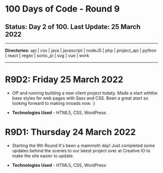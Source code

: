 # 100 Days of Code - Round 9

## **Status:** Day 2 of 100. **Last Update:** 25 March 2022
___
**Directories:** api | css | java | javascript | nodeJS | php | project_api | python | react | regex | sonic_pi | svg | vue | work
___


# R9D2: Friday 25 March 2022

  + Off and running building a new client project todaty. Made a start wththe base styles for web pages with Sass and CSS. Been a great atart so looking forward to making inroads now.  :)

  + **Technologies Used** - HTML5, CSS, WordPress

# R9D1: Thursday 24 March 2022

  + Starting the 9th Round It's been a mammoth day!  Just completed some updates behind the scenes to our latest project over at Creative IO to make the site easier to update.

  + **Technologies Used** - HTML5, CSS, WordPress